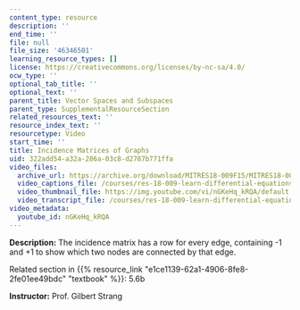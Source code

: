 ```yaml
---
content_type: resource
description: ''
end_time: ''
file: null
file_size: '46346501'
learning_resource_types: []
license: https://creativecommons.org/licenses/by-nc-sa/4.0/
ocw_type: ''
optional_tab_title: ''
optional_text: ''
parent_title: Vector Spaces and Subspaces
parent_type: SupplementalResourceSection
related_resources_text: ''
resource_index_text: ''
resourcetype: Video
start_time: ''
title: Incidence Matrices of Graphs
uid: 322add54-a32a-286a-03c8-d2787b771ffa
video_files:
  archive_url: https://archive.org/download/MITRES18-009F15/MITRES18-009F15_5_6b_IncidenceMatrices_300k.mp4
  video_captions_file: /courses/res-18-009-learn-differential-equations-up-close-with-gilbert-strang-and-cleve-moler-fall-2015/ccbcd8fe1a725f69a9e78581162c6681_nGKeHq_kRQA.vtt
  video_thumbnail_file: https://img.youtube.com/vi/nGKeHq_kRQA/default.jpg
  video_transcript_file: /courses/res-18-009-learn-differential-equations-up-close-with-gilbert-strang-and-cleve-moler-fall-2015/143afd95a52863be316ffcff67be4f62_nGKeHq_kRQA.pdf
video_metadata:
  youtube_id: nGKeHq_kRQA
---
```


**Description:** The incidence matrix has a row for every edge, containing -1 and +1 to show which two nodes are connected by that edge.

Related section in {{% resource_link "e1ce1139-62a1-4906-8fe8-2fe01ee49bdc" "textbook" %}}: 5.6b

**Instructor:** Prof. Gilbert Strang

